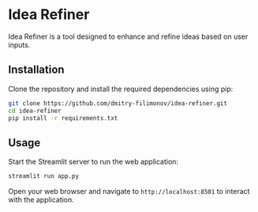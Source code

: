 # Idea Refiner

Idea Refiner is a tool designed to enhance and refine ideas based on user inputs.


## Installation
Clone the repository and install the required dependencies using pip:
```bash
git clone https://github.com/dmitry-filimonov/idea-refiner.git
cd idea-refiner
pip install -r requirements.txt
```

## Usage
Start the Streamlit server to run the web application:
```bash
streamlit run app.py
```
Open your web browser and navigate to `http://localhost:8501` to interact with the application.